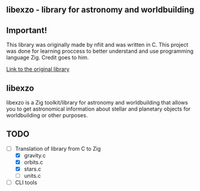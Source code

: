 libexzo - library for astronomy and worldbuilding
-------------------------------------------------

## Important!

This library was originally made by nfiit and was written in C. This
project was done for learning proccess to better understand and
use programming language Zig. Credit goes to him.

[Link to the original library](https://github.com/nfinit/libexo)

## libexzo

libexzo is a Zig toolkit/library for astronomy and worldbuilding that allows
you to get astronomical information about stellar and planetary objects
for worldbuilding or other purposes.

## TODO

- [ ] Translation of library from C to Zig
  - [x] gravity.c
  - [x] orbits.c
  - [x] stars.c
  - [ ] units.c
- [ ] CLI tools
